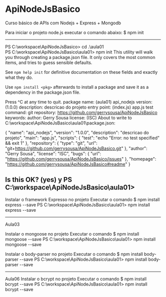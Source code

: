# ApiNodeJsBasico
Curso básico de APIs com Nodejs + Express + Mongodb

Para iniciar o projeto node.js executar o comando abaixo:
$ npm init

-------------------------------
PS C:\workspace\ApiNodeJsBasico> cd .\aula01\
PS C:\workspace\ApiNodeJsBasico\aula01> npm init
This utility will walk you through creating a package.json file.
It only covers the most common items, and tries to guess sensible defaults.

See `npm help init` for definitive documentation on these fields
and exactly what they do.

Use `npm install <pkg>` afterwards to install a package and
save it as a dependency in the package.json file.

Press ^C at any time to quit.
package name: (aula01) api_nodejs
version: (1.0.0)
description: descricao do projeto
entry point: (index.js) app.js
test command:
git repository: https://github.com/gerrysousa/ApiNodeJsBasico
keywords:
author: Gerry Sousa
license: (ISC)
About to write to C:\workspace\ApiNodeJsBasico\aula01\package.json:

{
  "name": "api_nodejs",
  "version": "1.0.0",
  "description": "descricao do projeto",
  "main": "app.js",
  "scripts": {
    "test": "echo \"Error: no test specified\" && exit 1"
  },
  "repository": {
    "type": "git",
    "url": "git+https://github.com/gerrysousa/ApiNodeJsBasico.git"
  },
  "author": "Gerry Sousa",
  "license": "ISC",
  "bugs": {
    "url": "https://github.com/gerrysousa/ApiNodeJsBasico/issues"
  },
  "homepage": "https://github.com/gerrysousa/ApiNodeJsBasico#readme"
}


Is this OK? (yes) y
PS C:\workspace\ApiNodeJsBasico\aula01> 
-------------------------------

Instalar o framework Expresso no projeto
Executar o comando
$ npm install express --save
PS C:\workspace\ApiNodeJsBasico\aula01> npm install express --save

-------------------------------
Aula03

Instalar o mongoose no projeto
Executar o comando
$ npm install mongoose --save
PS C:\workspace\ApiNodeJsBasico\aula01> npm install mongoose --save

Instalar o body-parser no projeto
Executar o comando
$ npm install body-parser --save
PS C:\workspace\ApiNodeJsBasico\aula01> npm install body-parser --save

-------------------------------
Aula06
Instalar o bcrypt no projeto
Executar o comando
$ npm install bcrypt --save
PS C:\workspace\ApiNodeJsBasico\aula01> npm install bcrypt --save